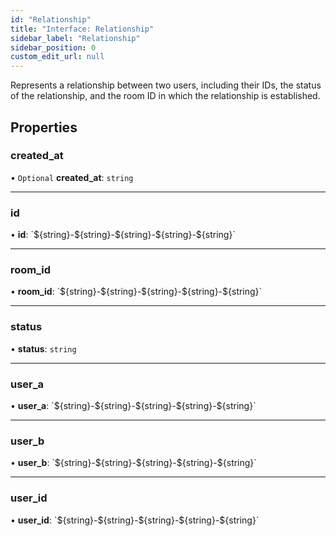 ```yaml
---
id: "Relationship"
title: "Interface: Relationship"
sidebar_label: "Relationship"
sidebar_position: 0
custom_edit_url: null
---
```


Represents a relationship between two users, including their IDs, the status of the relationship, and the room ID in which the relationship is established.

## Properties

### created\_at

• `Optional` **created\_at**: `string`

___

### id

• **id**: \`$\{string}-$\{string}-$\{string}-$\{string}-$\{string}\`

___

### room\_id

• **room\_id**: \`$\{string}-$\{string}-$\{string}-$\{string}-$\{string}\`

___

### status

• **status**: `string`

___

### user\_a

• **user\_a**: \`$\{string}-$\{string}-$\{string}-$\{string}-$\{string}\`

___

### user\_b

• **user\_b**: \`$\{string}-$\{string}-$\{string}-$\{string}-$\{string}\`

___

### user\_id

• **user\_id**: \`$\{string}-$\{string}-$\{string}-$\{string}-$\{string}\`
